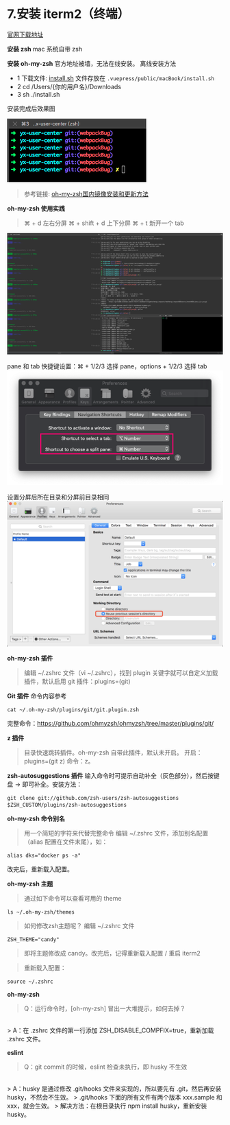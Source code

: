 # 7.安装 iterm2（终端）
[官网下载地址](https://iterm2.com/downloads.html)

<strong>安装 zsh</strong>
mac 系统自带 zsh

<strong>安装 oh-my-zsh</strong>
官方地址被墙，无法在线安装。
离线安装方法
  - 1 下载文件: <a href="../.vuepress/public/macBook/install.sh" target="_blank">install.sh</a> 文件存放在 `.vuepress/public/macBook/install.sh`
  - 2 cd /Users/{你的用户名}/Downloads
  - 3 sh ./install.sh

安装完成后效果图

![效果图](../.vuepress/public/macBook/1.png "效果图")
  > 参考链接: [oh-my-zsh国内镜像安装和更新方法](https://touka.dev/tech/oh-my-zsh-china-mirror/)

<strong>oh-my-zsh 使用实践</strong>
> ⌘ + d 左右分屏
> ⌘ + shift + d 上下分屏
> ⌘ + t 新开一个 tab

  ![效果图](../.vuepress/public/macBook/2.png "效果图")


pane 和 tab 快捷键设置：⌘ + 1/2/3 选择 pane，options + 1/2/3 选择 tab
  ![效果图](../.vuepress/public/macBook/3.png "效果图")


设置分屏后所在目录和分屏前目录相同
  ![效果图](../.vuepress/public/macBook/4.png "效果图")


<strong>oh-my-zsh 插件</strong>
> 编辑 ~/.zshrc 文件（vi ~/.zshrc），找到 plugin 关键字就可以自定义加载插件，默认启用 git 插件：plugins=(git)

<strong>Git 插件</strong>
命令内容参考

```
cat ~/.oh-my-zsh/plugins/git/git.plugin.zsh
```
完整命令：https://github.com/ohmyzsh/ohmyzsh/tree/master/plugins/git/

<strong>z 插件</strong>
> 目录快速跳转插件。oh-my-zsh 自带此插件，默认未开启。
> 开启：plugins=(git z) 
> 命令：z。

<strong>zsh-autosuggestions 插件</strong>
输入命令时可提示自动补全（灰色部分），然后按键盘 → 即可补全。安装方法：
```
git clone git://github.com/zsh-users/zsh-autosuggestions $ZSH_CUSTOM/plugins/zsh-autosuggestions
```

<strong>oh-my-zsh 命令别名</strong>
> 用一个简短的字符来代替完整命令
>编辑 ~/.zshrc 文件，添加别名配置（alias 配置在文件末尾），如：

```
alias dks="docker ps -a"
```
改完后，重新载入配置。

<strong>oh-my-zsh 主题</strong>
> 通过如下命令可以查看可用的 theme

```
ls ~/.oh-my-zsh/themes
```

> 如何修改zsh主题呢？
> 编辑 ~/.zshrc 文件
```
ZSH_THEME="candy"
```
> 即将主题修改成 candy。改完后，记得重新载入配置 / 重启 iterm2

> 重新载入配置：
```
source ~/.zshrc
```

<strong>oh-my-zsh</strong>
> Q：运行命令时，[oh-my-zsh] 冒出一大堆提示，如何去掉？
<br/>
> A：在 .zshrc 文件的第一行添加 ZSH_DISABLE_COMPFIX=true，重新加载 .zshrc 文件。

<strong>eslint</strong>
> Q：git commit 的时候，eslint 检查未执行，即 husky 不生效
<br/>
> A：husky 是通过修改 .git/hooks 文件来实现的，所以要先有 .git，然后再安装 husky，不然会不生效。
> .git/hooks 下面的所有文件有两个版本 xxx.sample 和 xxx，就会生效。
> 解决方法：在根目录执行 npm install husky，重新安装 husky。














